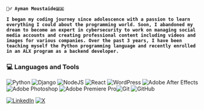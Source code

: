 **`🏄‍♂ Ayman Moustaide🇲🇦`**

**`I began my coding journey since adolescence with a passion to learn everything I could about the programming world. Soon, I abandoned my dream to become an expert in cybersecurity to work on managing social media accounts and creating professional content including videos and images for various companies. Over the past 3 years, I have been teaching myself the Python programming language and recently enrolled in an ALX program as a backend developer.
`**

### 💻 Languages and Tools

![Python](https://img.shields.io/badge/python-3670A0?style=for-the-badge&logo=python&logoColor=ffdd54) ![Django](https://img.shields.io/badge/django-%23092E20.svg?style=for-the-badge&logo=django&logoColor=white) ![NodeJS](https://img.shields.io/badge/node.js-6DA55F?style=for-the-badge&logo=node.js&logoColor=white) ![React](https://img.shields.io/badge/react-%2320232a.svg?style=for-the-badge&logo=react&logoColor=%2361DAFB) ![WordPress](https://img.shields.io/badge/WordPress-%23117AC9.svg?style=for-the-badge&logo=WordPress&logoColor=white) ![Adobe After Effects](https://img.shields.io/badge/Adobe%20After%20Effects-9999FF.svg?style=for-the-badge&logo=Adobe%20After%20Effects&logoColor=white) ![Adobe Photoshop](https://img.shields.io/badge/adobe%20photoshop-%2331A8FF.svg?style=for-the-badge&logo=adobe%20photoshop&logoColor=white) ![Adobe Premiere Pro](https://img.shields.io/badge/Adobe%20Premiere%20Pro-9999FF.svg?style=for-the-badge&logo=Adobe%20Premiere%20Pro&logoColor=white)![Git](https://img.shields.io/badge/git-%23F05033.svg?style=for-the-badge&logo=git&logoColor=white) ![GitHub](https://img.shields.io/badge/github-%23121011.svg?style=for-the-badge&logo=github&logoColor=white)

[![LinkedIn](https://img.shields.io/badge/LinkedIn-%230077B5.svg?logo=linkedin&logoColor=white)](https://linkedin.com/in/Ayman-Moustaide) 
[![X](https://img.shields.io/badge/X-black.svg?logo=X&logoColor=white)](https://x.com/@MoustaideAyman) 
